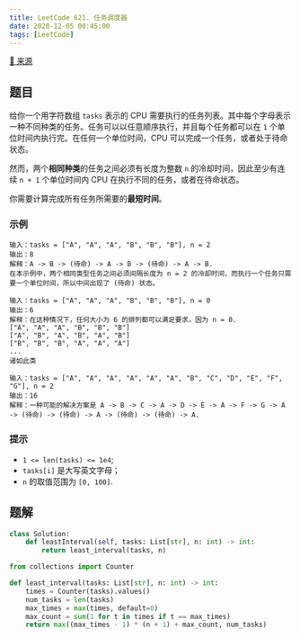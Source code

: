 ```yaml
---
title: LeetCode 621. 任务调度器
date: 2020-12-05 00:45:00
tags: [LeetCode]
---
```


[:link: 来源](https://leetcode-cn.com/problems/task-scheduler/)

## 题目

给你一个用字符数组 `tasks` 表示的 CPU 需要执行的任务列表。其中每个字母表示一种不同种类的任务。任务可以以任意顺序执行，并且每个任务都可以在 `1` 个单位时间内执行完。在任何一个单位时间，CPU 可以完成一个任务，或者处于待命状态。

然而，两个**相同种类**的任务之间必须有长度为整数 `n` 的冷却时间，因此至少有连续 `n + 1` 个单位时间内 CPU 在执行不同的任务，或者在待命状态。

你需要计算完成所有任务所需要的**最短时间**。

### 示例

```raw
输入：tasks = ["A", "A", "A", "B", "B", "B"], n = 2
输出：8
解释：A -> B -> (待命) -> A -> B -> (待命) -> A -> B.
在本示例中，两个相同类型任务之间必须间隔长度为 n = 2 的冷却时间，而执行一个任务只需要一个单位时间，所以中间出现了 (待命) 状态。 
```

```raw
输入：tasks = ["A", "A", "A", "B", "B", "B"], n = 0
输出：6
解释：在这种情况下，任何大小为 6 的排列都可以满足要求，因为 n = 0.
["A", "A", "A", "B", "B", "B"]
["A", "B", "A", "B", "A", "B"]
["B", "B", "B", "A", "A", "A"]
...
诸如此类
```

```raw
输入：tasks = ["A", "A", "A", "A", "A", "A", "B", "C", "D", "E", "F", "G"], n = 2
输出：16
解释：一种可能的解决方案是 A -> B -> C -> A -> D -> E -> A -> F -> G -> A -> (待命) -> (待命) -> A -> (待命) -> (待命) -> A.
```

### 提示

- `1 <= len(tasks) <= 1e4`;
- `tasks[i]` 是大写英文字母；
- `n` 的取值范围为 `[0, 100]`.

<!-- more -->

## 题解

```python
class Solution:
    def leastInterval(self, tasks: List[str], n: int) -> int:
        return least_interval(tasks, n)

from collections import Counter

def least_interval(tasks: List[str], n: int) -> int:
    times = Counter(tasks).values()
    num_tasks = len(tasks)
    max_times = max(times, default=0)
    max_count = sum(1 for t in times if t == max_times)
    return max((max_times - 1) * (n + 1) + max_count, num_tasks)
```
